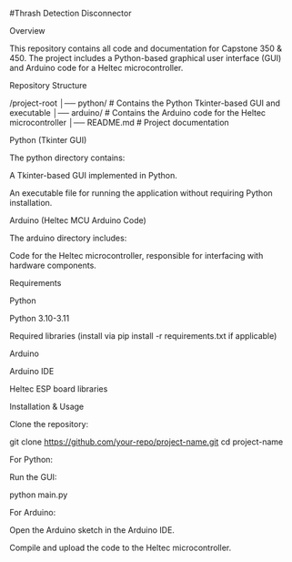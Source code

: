#Thrash Detection Disconnector

Overview

This repository contains all code and documentation for Capstone 350 & 450. The project includes a Python-based graphical user interface (GUI) and Arduino code for a Heltec microcontroller.

Repository Structure

/project-root
│── python/         # Contains the Python Tkinter-based GUI and executable
│── arduino/        # Contains the Arduino code for the Heltec microcontroller
│── README.md       # Project documentation

Python (Tkinter GUI)

The python directory contains:

A Tkinter-based GUI implemented in Python.

An executable file for running the application without requiring Python installation.

Arduino (Heltec MCU Arduino Code)

The arduino directory includes:

Code for the Heltec microcontroller, responsible for interfacing with hardware components.

Requirements

Python

Python 3.10-3.11

Required libraries (install via pip install -r requirements.txt if applicable)

Arduino

Arduino IDE

Heltec ESP board libraries

Installation & Usage

Clone the repository:

git clone https://github.com/your-repo/project-name.git
cd project-name

For Python:

Run the GUI:

python main.py

For Arduino:

Open the Arduino sketch in the Arduino IDE.

Compile and upload the code to the Heltec microcontroller.
